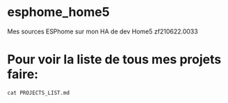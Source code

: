 # esphome_home5
Mes sources ESPhome sur mon HA de dev Home5
zf210622.0033


# Pour voir la liste de tous mes projets faire:
```
cat PROJECTS_LIST.md
```



